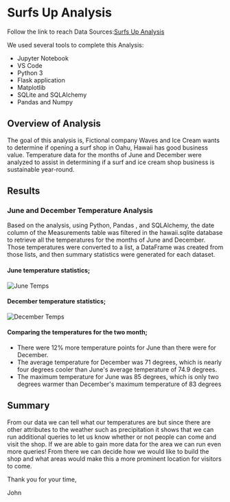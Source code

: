 # Surfs Up Analysis
Follow the link to reach Data Sources:[Surfs Up Analysis](https://github.com/JohnCselcuk/surfs_up)

We used several tools to complete this Analysis:
- Jupyter Notebook
- VS Code 
- Python 3
- Flask application
- Matplotlib
- SQLite and SQLAlchemy
- Pandas and Numpy

## Overview of Analysis
The goal of this analysis is, Fictional company Waves and Ice Cream wants to determine if opening a surf shop in Oahu, Hawaii has good business value. Temperature data for the months of June and December were analyzed to assist in determining if a surf and ice cream shop business is sustainable year-round.

## Results

### June and December Temperature Analysis
Based on the analysis, using Python, Pandas , and SQLAlchemy, the date column of the Measurements table was filtered in the hawaii.sqlite database to retrieve all the temperatures for the months of June and December. Those temperatures were converted to a list, a DataFrame was created from those lists, and then summary statistics were generated for each dataset.

#### June temperature statistics;
![June Temps](https://user-images.githubusercontent.com/85411967/139533230-894297f8-bb73-4f8b-bb0c-6dac051d30ed.png)

#### December temperature statistics;
![December Temps](https://user-images.githubusercontent.com/85411967/139533273-9ca493d7-4c3b-4d1e-821a-b075be3d1ab2.png)

#### Comparing the temperatures for the two month;

- There were 12% more temperature points for June than there were for December.
- The average temperature for December was 71 degrees, which is nearly four degrees cooler than June's average temperature of 74.9 degrees.
- The maximum temperature for June was 85 degrees, which is only two degrees warmer than December's maximum temperature of 83 degrees

## Summary
From our data we can tell what our temperatures are but since there are other attributes to the weather such as precipitation it shows that we can run additional queries to let us know whether or not people can come and visit the shop. If we are able to gain more data for the area we can run even more queries! From there we can decide how we would like to build the shop and what areas would make this a more prominent location for visitors to come.

Thank you for your time,

John
